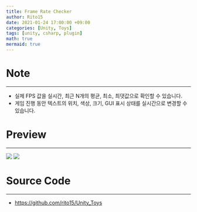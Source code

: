 ```yaml
---
title: Frame Rate Checker
author: Rito15
date: 2021-01-24 17:00:00 +09:00
categories: [Unity, Toys]
tags: [unity, csharp, plugin]
math: true
mermaid: true
---
```


# Note
---
- 실제 FPS 값을 실시간, 최근 N개의 평균, 최소, 최댓값으로 확인할 수 있습니다.
- 게임 진행 동안 텍스트의 위치, 색상, 크기, GUI 표시 상태를 실시간으로 변경할 수 있습니다.

# Preview
---
![](https://user-images.githubusercontent.com/42164422/105624478-6d191400-5e65-11eb-89ba-5a894dcfdce3.gif)
![](https://user-images.githubusercontent.com/42164422/105624575-16f8a080-5e66-11eb-840e-385845be4d48.png)

# Source Code
---

- <https://github.com/rito15/Unity_Toys>